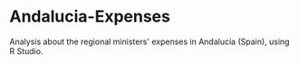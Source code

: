 # Andalucia-Expenses
Analysis about the regional ministers' expenses in Andalucía (Spain), using R Studio.
